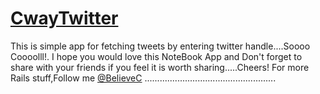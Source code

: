[CwayTwitter](https://github.com/BelieveC/Cway_Project)
==============

This is simple app for fetching tweets by entering twitter handle....Soooo Coooolll!.
I hope you would love this NoteBook App and Don't forget to share with your friends if you feel it is worth sharing.....Cheers!
For more Rails stuff,Follow me [@BelieveC](https://github.com/BelieveC)
....................................................
